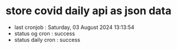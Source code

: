# store covid daily api as json data

- last cronjob : Saturday, 03 August 2024 13:13:54
- status og cron : success
- status daily cron : success
      
      